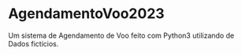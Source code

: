 # AgendamentoVoo2023
Um sistema de Agendamento de Voo feito com Python3 utilizando de Dados fictícios.
